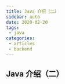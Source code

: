 ```yaml
---
title: Java 介绍（二）
sidebar: auto
date: 2020-02-20
tags:
 - java
categories:
 - articles
 - backend
---
```


## Java 介绍（二）